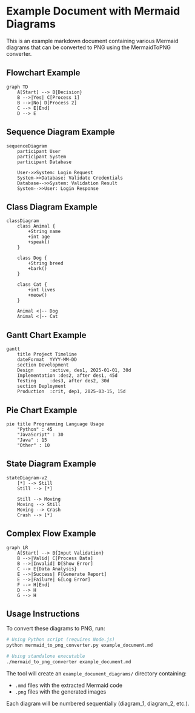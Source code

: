 # Example Document with Mermaid Diagrams

This is an example markdown document containing various Mermaid diagrams that can be converted to PNG using the MermaidToPNG converter.

## Flowchart Example

```mermaid
graph TD
    A[Start] --> B{Decision}
    B -->|Yes| C[Process 1]
    B -->|No| D[Process 2]
    C --> E[End]
    D --> E
```

## Sequence Diagram Example

```mermaid
sequenceDiagram
    participant User
    participant System
    participant Database
    
    User->>System: Login Request
    System->>Database: Validate Credentials
    Database-->>System: Validation Result
    System-->>User: Login Response
```

## Class Diagram Example

```mermaid
classDiagram
    class Animal {
        +String name
        +int age
        +speak()
    }
    
    class Dog {
        +String breed
        +bark()
    }
    
    class Cat {
        +int lives
        +meow()
    }
    
    Animal <|-- Dog
    Animal <|-- Cat
```

## Gantt Chart Example

```mermaid
gantt
    title Project Timeline
    dateFormat  YYYY-MM-DD
    section Development
    Design      :active, des1, 2025-01-01, 30d
    Implementation :des2, after des1, 45d
    Testing     :des3, after des2, 30d
    section Deployment
    Production  :crit, dep1, 2025-03-15, 15d
```

## Pie Chart Example

```mermaid
pie title Programming Language Usage
    "Python" : 45
    "JavaScript" : 30
    "Java" : 15
    "Other" : 10
```

## State Diagram Example

```mermaid
stateDiagram-v2
    [*] --> Still
    Still --> [*]
    
    Still --> Moving
    Moving --> Still
    Moving --> Crash
    Crash --> [*]
```

## Complex Flow Example

```mermaid
graph LR
    A[Start] --> B{Input Validation}
    B -->|Valid| C[Process Data]
    B -->|Invalid| D[Show Error]
    C --> E{Data Analysis}
    E -->|Success| F[Generate Report]
    E -->|Failure| G[Log Error]
    F --> H[End]
    D --> H
    G --> H
```

## Usage Instructions

To convert these diagrams to PNG, run:

```bash
# Using Python script (requires Node.js)
python mermaid_to_png_converter.py example_document.md

# Using standalone executable
./mermaid_to_png_converter example_document.md
```

The tool will create an `example_document_diagrams/` directory containing:
- `.mmd` files with the extracted Mermaid code
- `.png` files with the generated images

Each diagram will be numbered sequentially (diagram_1, diagram_2, etc.).
